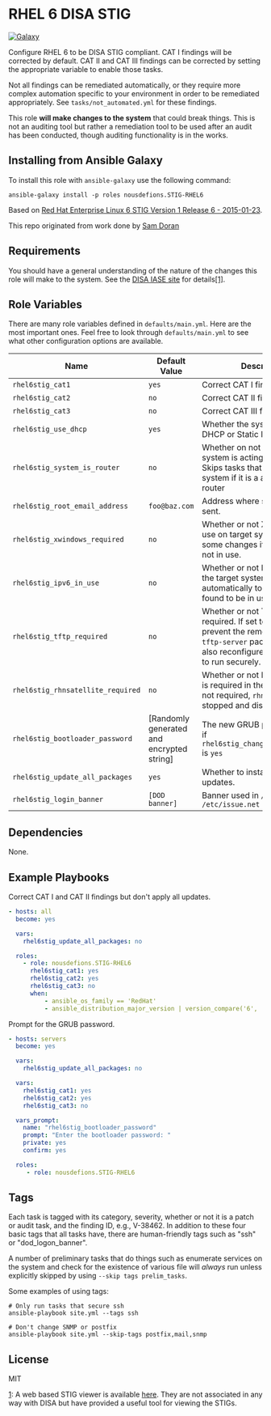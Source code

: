 RHEL 6 DISA STIG
================
[![Galaxy](https://img.shields.io/badge/galaxy-nousdefions.STIG--RHEL6-blue.svg?style=flat)](https://galaxy.ansible.com/nousdefions/STIG-RHEL6)

Configure RHEL 6 to be DISA STIG compliant. CAT I findings will be corrected by default. CAT II and CAT III findings can be corrected by setting the appropriate variable to enable those tasks.

Not all findings can be remediated automatically, or they require more complex automation specific to your environment in order to be remediated appropriately. See `tasks/not_automated.yml` for these findings.

This role **will make changes to the system** that could break things. This is not an auditing tool but rather a remediation tool to be used after an audit has been conducted, though auditing functionality is in the works.

## Installing from Ansible Galaxy ##

To install this role with `ansible-galaxy` use the following command:

`ansible-galaxy install -p roles nousdefions.STIG-RHEL6`

Based on [Red Hat Enterprise Linux 6 STIG Version 1 Release 6 - 2015-01-23](http://iase.disa.mil/stigs/os/unix-linux/Pages/index.aspx).

This repo originated from work done by [Sam Doran](https://github.com/samdoran/ansible-role-rhel6stig)

Requirements
------------

You should have a general understanding of the nature of the changes this role will make to the system. See the [DISA  IASE site](http://iase.disa.mil/stigs/os/unix-linux/Pages/index.aspx) for details<a href="#fn1" id="note1">[1]</a>.

Role Variables
--------------
There are many role variables defined in `defaults/main.yml`. Here are the most important ones. Feel free to look through `defaults/main.yml` to see what other configuration options are available.

| Name              | Default Value       | Description          |
|-------------------|---------------------|----------------------|
| `rhel6stig_cat1`  | `yes`               | Correct CAT I findings |
| `rhel6stig_cat2`  | `no`                | Correct CAT II findings |
| `rhel6stig_cat3`  | `no`                | Correct CAT III findings |
| `rhel6stig_use_dhcp` | `yes` | Whether the system should use DHCP or Static IPs. |
| `rhel6stig_system_is_router` | `no` | Whether on not the target system is acting as a router. Skips tasks that would break the system if it is a acting as a router |
| `rhel6stig_root_email_address` | `foo@baz.com` | Address where system email is sent. |
| `rhel6stig_xwindows_required` | `no` | Whether or not X Windows is is use on target systems. Disables some changes if X Windows is not in use. |
| `rhel6stig_ipv6_in_use` | `no` | Whether or not IPv6 is in use of the target system. This is set automatically to `yes` if IPv6 is found to be in use. (Default: `no`) |
| `rhel6stig_tftp_required` | `no` |  Whether or not TFTP is required. If set to `yes`, this will prevent the removal of `tftp` and `tftp-server` packages. It will also  reconfigure the `tftp-server` to run securely. |
| `rhel6stig_rhnsatellite_required` | `no` | Whether or not Red Hat Satellite is required in the environment. If not required, `rhnsd` will be stopped and disabled. |
| `rhel6stig_bootloader_password` | [Randomly generated and encrypted string] | The new GRUB password to use if `rhel6stig_change_grub_password` is `yes` |
| `rhel6stig_update_all_packages` | `yes` | Whether to install all system updates. |
| `rhel6stig_login_banner` | `[DOD banner]` | Banner used in `/etc/issue` and `/etc/issue.net` |


Dependencies
------------

None.

Example Playbooks
-----------------

Correct CAT I and CAT II findings but don't apply all updates.

```yaml
- hosts: all
  become: yes

  vars:
    rhel6stig_update_all_packages: no

  roles:
    - role: nousdefions.STIG-RHEL6
      rhel6stig_cat1: yes
      rhel6stig_cat2: yes
      rhel6stig_cat3: no
      when:
          - ansible_os_family == 'RedHat'
          - ansible_distribution_major_version | version_compare('6', '=')
```

Prompt for the GRUB password.

```yaml
- hosts: servers
  become: yes

  vars:
    rhel6stig_update_all_packages: no

  vars:
    rhel6stig_cat1: yes
    rhel6stig_cat2: yes
    rhel6stig_cat3: no

  vars_prompt:
    name: "rhel6stig_bootloader_password"
    prompt: "Enter the bootloader password: "
    private: yes
    confirm: yes

  roles:
     - role: nousdefions.STIG-RHEL6
```


Tags
----
Each task is tagged with its category, severity, whether or not it is a patch or audit task, and the finding ID, e.g., V-38462. In addition to these four basic tags that all tasks have, there are human-friendly tags such as "ssh" or "dod_logon_banner".

A number of preliminary tasks that do things such as enumerate services on the system and check for the existence of various file will _always_ run unless explicitly skipped by using `--skip tags prelim_tasks`.

Some examples of using tags:

    # Only run tasks that secure ssh
    ansible-playbook site.yml --tags ssh

    # Don't change SNMP or postfix
    ansible-playbook site.yml --skip-tags postfix,mail,snmp


License
-------

MIT

<span id="fn1">[1](#note1)</span>: A web based STIG viewer is available [here](https://stigviewer.com/stig/red_hat_enterprise_linux_6/). They are not associated in any way with DISA but have provided a useful tool for viewing the STIGs.
